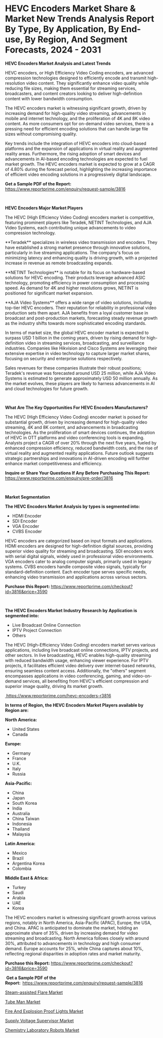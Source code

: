 <p><h1>HEVC Encoders Market Share & Market New Trends Analysis Report By Type, By Application, By End-use, By Region, And Segment Forecasts, 2024 - 2031</h1></p><p><strong>HEVC Encoders Market Analysis and Latest Trends</strong></p>
<p><p>HEVC encoders, or High Efficiency Video Coding encoders, are advanced compression technologies designed to efficiently encode and transmit high-resolution video content. They significantly enhance video quality while reducing file sizes, making them essential for streaming services, broadcasters, and content creators looking to deliver high-definition content with lower bandwidth consumption.</p><p>The HEVC encoders market is witnessing significant growth, driven by increasing demand for high-quality video streaming, advancements in mobile and internet technology, and the proliferation of 4K and 8K video content. As more consumers opt for on-demand video services, there is a pressing need for efficient encoding solutions that can handle large file sizes without compromising quality. </p><p>Key trends include the integration of HEVC encoders into cloud-based platforms and the expansion of applications in virtual reality and augmented reality areas. Furthermore, the rising adoption of smart devices and advancements in AI-based encoding technologies are expected to fuel market growth. The HEVC encoders market is expected to grow at a CAGR of 4.80% during the forecast period, highlighting the increasing importance of efficient video encoding solutions in a progressively digital landscape.</p></p>
<p><strong>Get a Sample PDF of the Report:&nbsp;</strong> <a href="https://www.reportprime.com/enquiry/request-sample/3816?utm_campaign=10&utm_medium=2&utm_source=Github&utm_content=ia&utm_term=28102024&utm_id=hevc-encoders">https://www.reportprime.com/enquiry/request-sample/3816</a></p>
<p>&nbsp;</p>
<p><strong>HEVC Encoders Major Market Players</strong></p>
<p><p>The HEVC (High Efficiency Video Coding) encoders market is competitive, featuring prominent players like Teradek, NETINT Technologies, and AJA Video Systems, each contributing unique advancements to video compression technology.</p><p>**Teradek** specializes in wireless video transmission and encoders. They have established a strong market presence through innovative solutions, particularly in live streaming applications. The company's focus on minimizing latency and enhancing quality is driving growth, with a projected increase in revenue as remote broadcasting expands.</p><p>**NETINT Technologies** is notable for its focus on hardware-based solutions for HEVC encoding. Their products leverage advanced ASIC technology, promoting efficiency in power consumption and processing speed. As demand for 4K and higher resolutions grows, NETINT is positioned for significant market expansion.</p><p>**AJA Video Systems** offers a wide range of video solutions, including top-tier HEVC encoders. Their reputation for reliability in professional video production sets them apart. AJA benefits from a loyal customer base in broadcast and post-production markets, forecasting steady revenue growth as the industry shifts towards more sophisticated encoding standards.</p><p>In terms of market size, the global HEVC encoder market is expected to surpass USD 1 billion in the coming years, driven by rising demand for high-definition video in streaming services, broadcasting, and surveillance industries. Companies like Hikvision and Cisco Systems are leveraging their extensive expertise in video technology to capture larger market shares, focusing on security and enterprise solutions respectively. </p><p>Sales revenues for these companies illustrate their robust positions; Teradek's revenue was forecasted around USD 25 million, while AJA Video Systems is estimated to generate approximately USD 50 million annually. As the market evolves, these players are likely to harness advancements in AI and cloud technologies for future growth.</p></p>
<p>&nbsp;</p>
<p><strong>What Are The Key Opportunities For HEVC Encoders Manufacturers?</strong></p>
<p><p>The HEVC (High Efficiency Video Coding) encoder market is poised for substantial growth, driven by increasing demand for high-quality video streaming, 4K and 8K content, and advancements in broadcasting technologies. As the proliferation of smart devices continues, the adoption of HEVC in OTT platforms and video conferencing tools is expanding. Analysts project a CAGR of over 20% through the next five years, fueled by enhanced compression efficiency, reduced bandwidth costs, and the rise of virtual reality and augmented reality applications. Future outlook suggests strategic partnerships and innovations in AI-driven encoding will further enhance market competitiveness and efficiency.</p></p>
<p><strong>Inquire or Share Your Questions If Any Before Purchasing This Report:</strong> <a href="https://www.reportprime.com/enquiry/pre-order/3816?utm_campaign=10&utm_medium=2&utm_source=Github&utm_content=ia&utm_term=28102024&utm_id=hevc-encoders">https://www.reportprime.com/enquiry/pre-order/3816</a></p>
<p>&nbsp;</p>
<p><strong>Market Segmentation</strong></p>
<p><strong>The HEVC Encoders Market Analysis by types is segmented into:</strong></p>
<p><ul><li>HDMl Encoder</li><li>SDI Encoder</li><li>VGA Encoder</li><li>CVBS Encoder</li></ul></p>
<p><p>HEVC encoders are categorized based on input formats and applications. HDMI encoders are designed for high-definition digital sources, providing superior video quality for streaming and broadcasting. SDI encoders work with serial digital signals, widely used in professional video environments. VGA encoders cater to analog computer signals, primarily used in legacy systems. CVBS encoders handle composite video signals, typically for standard-definition content. Each encoder type serves specific needs, enhancing video transmission and applications across various sectors.</p></p>
<p><strong>Purchase this Report:&nbsp;</strong><a href="https://www.reportprime.com/checkout?id=3816&price=3590&utm_campaign=10&utm_medium=2&utm_source=Github&utm_content=ia&utm_term=28102024&utm_id=hevc-encoders">https://www.reportprime.com/checkout?id=3816&price=3590</a></p>
<p>&nbsp;</p>
<p><strong>The HEVC Encoders Market Industry Research by Application is segmented into:</strong></p>
<p><ul><li>Live Broadcast Online Connection</li><li>IPTV Project Connection</li><li>Others</li></ul></p>
<p><p>The HEVC (High-Efficiency Video Coding) encoders market serves various applications, including live broadcast online connections, IPTV projects, and other sectors. In live broadcasting, HEVC enables high-quality streaming with reduced bandwidth usage, enhancing viewer experience. For IPTV projects, it facilitates efficient video delivery over internet-based networks, ensuring seamless content access. Additionally, the "others" segment encompasses applications in video conferencing, gaming, and video-on-demand services, all benefiting from HEVC's efficient compression and superior image quality, driving its market growth.</p></p>
<p><a href="https://www.reportprime.com/hevc-encoders-r3816?utm_campaign=10&utm_medium=2&utm_source=Github&utm_content=ia&utm_term=28102024&utm_id=hevc-encoders">&nbsp;https://www.reportprime.com/hevc-encoders-r3816</a></p>
<p><strong>In terms of Region, the HEVC Encoders Market Players available by Region are:</strong></p>
<p>
    <p> <strong> North America: </strong>
        <ul>
            <li>United States</li>
            <li>Canada</li>
        </ul>
        </p> 
    <p> <strong> Europe: </strong>
        <ul>
            <li>Germany</li>
            <li>France</li>
            <li>U.K.</li>
            <li>Italy</li>
            <li>Russia</li>
        </ul>
        </p> 
    <p> <strong> Asia-Pacific: </strong>
        <ul>
            <li>China</li>
            <li>Japan</li>
            <li>South Korea</li>
            <li>India</li>
            <li>Australia</li>
            <li>China Taiwan</li>
            <li>Indonesia</li>
            <li>Thailand</li>
            <li>Malaysia</li>
        </ul>
        </p> 
    <p> <strong> Latin America: </strong>
        <ul>
            <li>Mexico</li>
            <li>Brazil</li>
            <li>Argentina Korea</li>
            <li>Colombia</li>
        </ul>
        </p> 
    <p> <strong> Middle East & Africa: </strong>
        <ul>
            <li>Turkey</li>
            <li>Saudi</li>
            <li>Arabia</li>
            <li>UAE</li>
            <li>Korea</li>
        </ul>
    </p>
    </p>
<p><p>The HEVC encoders market is witnessing significant growth across various regions, notably in North America, Asia-Pacific (APAC), Europe, the USA, and China. APAC is anticipated to dominate the market, holding an approximate share of 35%, driven by increasing demand for video streaming and broadcasting. North America follows closely with around 30%, attributed to advancements in technology and high consumer demand. Europe accounts for 25%, while China captures about 10%, reflecting regional disparities in adoption rates and market maturity.</p></p>
<p><strong>Purchase this Report: </strong><a href="https://www.reportprime.com/checkout?id=3816&price=3590&utm_campaign=10&utm_medium=2&utm_source=Github&utm_content=ia&utm_term=28102024&utm_id=hevc-encoders">https://www.reportprime.com/checkout?id=3816&price=3590</a></p>
<p>&nbsp;<strong>Get a Sample PDF of the Report:&nbsp;&nbsp;</strong><a href="https://www.reportprime.com/enquiry/request-sample/3816?utm_campaign=10&utm_medium=2&utm_source=Github&utm_content=ia&utm_term=28102024&utm_id=hevc-encoders">https://www.reportprime.com/enquiry/request-sample/3816</a></p>
<p><strong></strong></p>
<p><p><a href="https://issuu.com/reportprime-2/docs/steam-assisted-flare-market-size-20_092a4de2d910b0?utm_campaign=10&utm_medium=2&utm_source=Github&utm_content=ia&utm_term=28102024&utm_id=hevc-encoders">Steam-assisted Flare Market</a></p><p><a href="https://www.linkedin.com/pulse/tube-man-mosaic-piecing-together-global-market-dynamics-2024-2031-q2pre?utm_campaign=10&utm_medium=2&utm_source=Github&utm_content=ia&utm_term=28102024&utm_id=hevc-encoders">Tube Man Market</a></p><p><a href="https://github.com/WashimHussain441/Market-Research-Report-List-1/blob/main/fire-and-explosion-proof-lights-market.md?utm_campaign=10&utm_medium=2&utm_source=Github&utm_content=ia&utm_term=28102024&utm_id=hevc-encoders">Fire And Explosion Proof Lights Market</a></p><p><a href="https://github.com/Annahawkins697/Market-Research-Report-List-1/blob/main/supply-voltage-supervisor-market.md?utm_campaign=10&utm_medium=2&utm_source=Github&utm_content=ia&utm_term=28102024&utm_id=hevc-encoders">Supply Voltage Supervisor Market</a></p><p><a href="https://issuu.com/reportprime-2/docs/chemistry-laboratory-robots-market-_20b0a9729d7e76?utm_campaign=10&utm_medium=2&utm_source=Github&utm_content=ia&utm_term=28102024&utm_id=hevc-encoders">Chemistry Laboratory Robots Market</a></p></p>